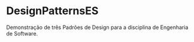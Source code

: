 # DesignPatternsES
Demonstração de três Padrões de Design para a disciplina de Engenharia de Software.
